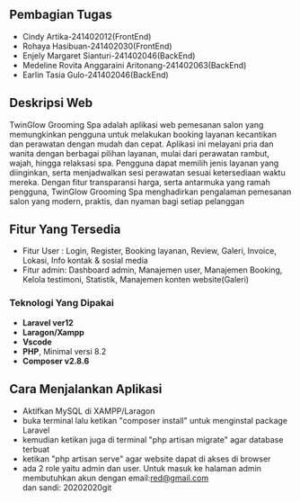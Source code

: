 ## Pembagian Tugas
<ul>
<li>Cindy Artika-241402012(FrontEnd)</li>
<li>Rohaya Hasibuan-241402030(FrontEnd)</li>
<li>Enjely Margaret Sianturi-241402046(BackEnd)</li>
<li>Medeline Rovita Anggaraini Aritonang-241402063(BackEnd)</li>
<li>Earlin Tasia Gulo-241402046(BackEnd)</li>
</ul>


## Deskripsi Web

TwinGlow Grooming Spa adalah aplikasi web pemesanan salon yang memungkinkan pengguna untuk melakukan booking layanan kecantikan dan perawatan dengan mudah dan cepat. Aplikasi ini melayani pria dan wanita dengan berbagai pilihan layanan, mulai dari perawatan rambut, wajah, hingga relaksasi spa.
Pengguna dapat memilih jenis layanan yang diinginkan, serta menjadwalkan sesi perawatan sesuai ketersediaan waktu mereka. Dengan fitur transparansi harga, serta antarmuka yang ramah pengguna, TwinGlow Grooming Spa menghadirkan pengalaman pemesanan salon yang modern, praktis, dan nyaman bagi setiap pelanggan

## Fitur Yang Tersedia

<ul>
<li>Fitur User : Login, Register, Booking layanan, Review, Galeri, Invoice, Lokasi, Info kontak & sosial media</li>
<li>Fitur admin: Dashboard admin, Manajemen user, Manajemen Booking, Kelola testimoni, Statistik, Manajemen konten website(Galeri)</li>
</ul>

### Teknologi Yang Dipakai

- **Laravel ver12**
- **Laragon/Xampp**
- **Vscode**
- **PHP**, Minimal versi 8.2 
- **Composer v2.8.6**


## Cara Menjalankan Aplikasi
- Aktifkan MySQL di XAMPP/Laragon
- buka terminal lalu ketikan "composer install" untuk menginstal package Laravel
- kemudian ketikan juga di terminal "php artisan migrate" agar database terbuat
- ketikan "php artisan serve" agar website dapat di akses di browser
- ada 2 role yaitu admin dan user. Untuk masuk ke halaman admin membutuhkan akun dengan email:red@gmail.com dan sandi: 20202020git